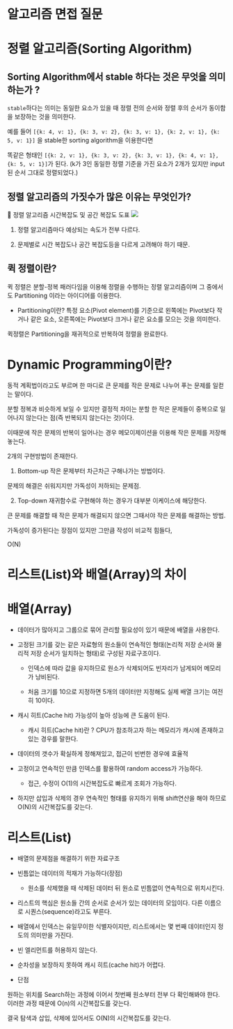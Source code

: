 # 알고리즘 면접 질문

# 정렬 알고리즘(Sorting Algorithm)

## Sorting Algorithm에서 stable 하다는 것은 무엇을 의미하는가 ?

`stable`하다는 의미는 동일한 요소가 있을 때 정렬 전의 순서와 정렬 후의 순서가 동이함을 보장하는 것을 의미한다.

예를 들어 `[{k: 4, v: 1}, {k: 3, v: 2}, {k: 3, v: 1}, {k: 2, v: 1}, {k: 5, v: 1}]` 을 stable한 sorting algorithm을 이용한다면

똑같은 형태인 `[{k: 2, v: 1}, {k: 3, v: 2}, {k: 3, v: 1}, {k: 4, v: 1}, {k: 5, v: 1}]`가 된다. (k가 3인 동일한 정렬 기준을 가진 요소가 2개가 있지만 input된 순서 그대로 정렬되었다.)

## 정렬 알고리즘의 가짓수가 많은 이유는 무엇인가?

📜 정렬 알고리즘 시간복잡도 및 공간 복잡도 도표
<img src="https://github.com/qkraudghgh/coding-interview/raw/master/Interview/question/sorting.png">

1. 정렬 알고리즘마다 예상되는 속도가 전부 다르다.

2. 문제별로 시간 복잡도나 공간 복잡도등을 다르게 고려해야 하기 때문.

## 퀵 정렬이란?

퀵 정렬은 분할-정복 패러다임을 이용해 정렬을 수행하는 정렬 알고리즘이며 그 중에서도 Partitioning 이라는 아이디어를 이용한다.

-   Partitioning이란?
    특정 요소(Pivot element)를 기준으로 왼쪽에는 Pivot보다 작거나 같은 요소, 오른쪽에는 Pivot보다 크거나 같은 요소를 모으는 것을 의미한다.

퀵정렬은 Partitioning을 재귀적으로 반복하여 정렬을 완료한다.

# Dynamic Programming이란?

동적 계획법이라고도 부르며 한 마디로 큰 문제를 작은 문제로 나누어 푸는 문제를 일컫는 말이다.

분할 정복과 비슷하게 보일 수 있지만 결정적 차이는 분할 한 작은 문제들이 중복으로 일어나지 않는다는 점(즉 반복되지 않는다는 것)이다.

이때문에 작은 문제의 반복이 일어나는 경우 메모이제이션을 이용해 작은 문제를 저장해놓는다.

2개의 구현방법이 존재한다.

1. Bottom-up
   작은 문제부터 차근차근 구해나가는 방법이다.

문제의 해결은 쉬워지지만 가독성이 저하되는 문제점.

2. Top-down
   재귀함수로 구현해야 하는 경우가 대부분 이케이스에 해당한다.

큰 문제를 해결할 때 작은 문제가 해결되지 않으면 그때서야 작은 문제를 해결하는 방법.

가독성이 증가된다는 장점이 있지만 그만큼 작성이 비교적 힘들다,

O(N)

# 리스트(List)와 배열(Array)의 차이

# 배열(Array)

-   데이터가 많아지고 그룹으로 묶어 관리할 필요성이 있기 때문에 배열을 사용한다.

-   고정된 크기를 갖는 같은 자료형의 원소들이 연속적인 형태(논리적 저장 순서와 물리적 저장 순서가 일치하는 형태)로 구성된 자료구조이다.

    -   인덱스에 따라 값을 유지하므로 원소가 삭제되어도 빈자리가 남게되어 메모리가 낭비된다.

    -   처음 크기를 10으로 지정하면 5개의 데이터만 지정해도 실제 배열 크기는 여전히 10이다.

-   캐시 히트(Cache hit) 가능성이 높아 성능에 큰 도움이 된다.

    -   캐시 히트(Cache hit)란 ?
        CPU가 참조하고자 하는 메모리가 캐시에 존재하고 있는 경우를 말한다.

-   데이터의 갯수가 확실하게 정해져있고, 접근이 빈번한 경우에 효율적

-   고정이고 연속적인 만큼 인덱스를 활용하여 random access가 가능하다.

    -   접근, 수정이 O(1)의 시간복잡도로 빠르게 조회가 가능하다.

-   하지만 삽입과 삭제의 경우 연속적인 형태를 유지하기 위해 shift연산을 해야 하므로 O(N)의 시간복잡도를 갖는다.

# 리스트(List)

-   배열의 문제점을 해결하기 위한 자료구조

-   빈틈없는 데이터의 적재가 가능하다(장점)

    -   원소를 삭제했을 때 삭제된 데이터 뒤 원소로 빈틈없이 연속적으로 위치시킨다.

-   리스트의 핵심은 원소들 간의 순서로 순서가 있는 데이터의 모임이다. 다른 이름으로 시퀀스(sequence)라고도 부른다.

-   배열에서 인덱스는 유일무이한 식별자이지만, 리스트에서는 몇 번째 데이터인지 정도의 의미만을 가진다.

-   빈 엘리먼트를 허용하지 않는다.

-   순차성을 보장하지 못하여 캐시 히트(cache hit)가 어렵다.

*   단점

원하는 위치를 Search하는 과정에 이어서 첫번째 원소부터 전부 다 확인해봐야 한다. 이러한 과정 때문에 O(n)의 시간복잡도를 갖는다.

결국 탐색과 삽입, 삭제에 있어서도 O(N)의 시간복잡도를 갖는다.

